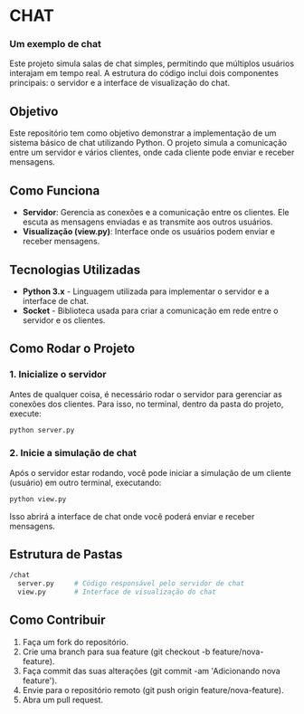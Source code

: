 # CHAT

### Um exemplo de chat

Este projeto simula salas de chat simples, permitindo que múltiplos usuários interajam em tempo real. A estrutura do código inclui dois componentes principais: o servidor e a interface de visualização do chat.

## Objetivo

Este repositório tem como objetivo demonstrar a implementação de um sistema básico de chat utilizando Python. O projeto simula a comunicação entre um servidor e vários clientes, onde cada cliente pode enviar e receber mensagens.

## Como Funciona

- **Servidor**: Gerencia as conexões e a comunicação entre os clientes. Ele escuta as mensagens enviadas e as transmite aos outros usuários.
- **Visualização (view.py)**: Interface onde os usuários podem enviar e receber mensagens.

## Tecnologias Utilizadas

- **Python 3.x** - Linguagem utilizada para implementar o servidor e a interface de chat.
- **Socket** - Biblioteca usada para criar a comunicação em rede entre o servidor e os clientes.

## Como Rodar o Projeto

### 1. Inicialize o servidor

Antes de qualquer coisa, é necessário rodar o servidor para gerenciar as conexões dos clientes. Para isso, no terminal, dentro da pasta do projeto, execute:

```bash
python server.py
```

### 2. Inicie a simulação de chat

Após o servidor estar rodando, você pode iniciar a simulação de um cliente (usuário) em outro terminal, executando:

```bash
python view.py
```

Isso abrirá a interface de chat onde você poderá enviar e receber mensagens.

## Estrutura de Pastas

```bash
/chat
  server.py     # Código responsável pelo servidor de chat
  view.py       # Interface de visualização do chat
```

## Como Contribuir

1. Faça um fork do repositório.
2. Crie uma branch para sua feature (git checkout -b feature/nova-feature).
3. Faça commit das suas alterações (git commit -am 'Adicionando nova feature').
4. Envie para o repositório remoto (git push origin feature/nova-feature).
5. Abra um pull request.
